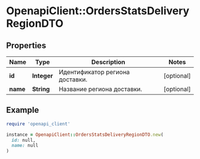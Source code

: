 # OpenapiClient::OrdersStatsDeliveryRegionDTO

## Properties

| Name | Type | Description | Notes |
| ---- | ---- | ----------- | ----- |
| **id** | **Integer** | Идентификатор региона доставки. | [optional] |
| **name** | **String** | Название региона доставки. | [optional] |

## Example

```ruby
require 'openapi_client'

instance = OpenapiClient::OrdersStatsDeliveryRegionDTO.new(
  id: null,
  name: null
)
```

